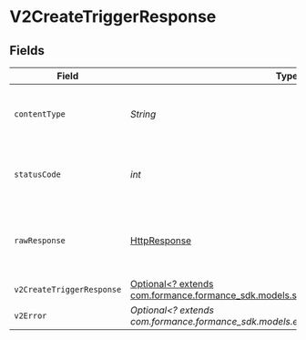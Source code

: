 # V2CreateTriggerResponse


## Fields

| Field                                                                                                                                 | Type                                                                                                                                  | Required                                                                                                                              | Description                                                                                                                           |
| ------------------------------------------------------------------------------------------------------------------------------------- | ------------------------------------------------------------------------------------------------------------------------------------- | ------------------------------------------------------------------------------------------------------------------------------------- | ------------------------------------------------------------------------------------------------------------------------------------- |
| `contentType`                                                                                                                         | *String*                                                                                                                              | :heavy_check_mark:                                                                                                                    | HTTP response content type for this operation                                                                                         |
| `statusCode`                                                                                                                          | *int*                                                                                                                                 | :heavy_check_mark:                                                                                                                    | HTTP response status code for this operation                                                                                          |
| `rawResponse`                                                                                                                         | [HttpResponse<InputStream>](https://docs.oracle.com/en/java/javase/11/docs/api/java.net.http/java/net/http/HttpResponse.html)         | :heavy_check_mark:                                                                                                                    | Raw HTTP response; suitable for custom response parsing                                                                               |
| `v2CreateTriggerResponse`                                                                                                             | [Optional<? extends com.formance.formance_sdk.models.shared.V2CreateTriggerResponse>](../../models/shared/V2CreateTriggerResponse.md) | :heavy_minus_sign:                                                                                                                    | Created trigger                                                                                                                       |
| `v2Error`                                                                                                                             | *Optional<? extends com.formance.formance_sdk.models.errors.V2Error>*                                                                 | :heavy_minus_sign:                                                                                                                    | General error                                                                                                                         |